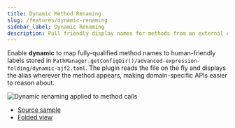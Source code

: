 ```yaml
---
title: Dynamic Method Renaming
slug: /features/dynamic-renaming
sidebar_label: Dynamic Renaming
description: Pull friendly display names for methods from an external configuration file.
---
```


Enable **dynamic** to map fully-qualified method names to human-friendly labels stored in `PathManager.getConfigDir()/advanced-expression-folding/dynamic-ajf2.toml`. The plugin reads the file on the fly and displays the alias wherever the method appears, making domain-specific APIs easier to reason about.

![Dynamic renaming applied to method calls](https://github.com/user-attachments/assets/250e6884-6254-4707-85ac-7c861d3773f2)

- [Source sample](https://github.com/AntoniRokitnicki/AdvancedExpressionFolding/blob/main/examples/data/DynamicTestData.java)
- [Folded view](https://github.com/AntoniRokitnicki/AdvancedExpressionFolding/blob/main/folded/DynamicTestData-folded.java)
